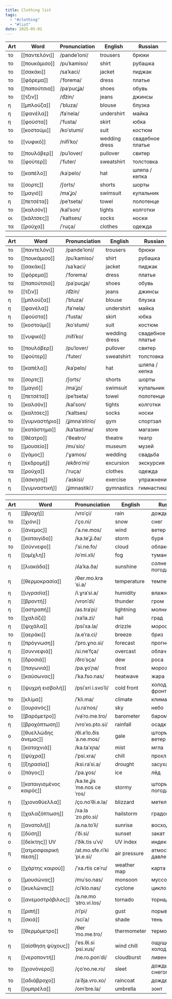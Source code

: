 ```yaml
---
title: Clothing list
tags:
  - "#clothing"
  - "#list"
date: 2025-05-01
---
```


| **Art** | **Word**      | **Pronunciation** | **English**   | **Russian**      |
| ------- | ------------- | ----------------- | ------------- | ---------------- |
| το      | [[παντελόνι]] | /pandeˈloni/      | trousers      | брюки            |
| το      | [[πουκάμισο]] | /puˈkamiso/       | shirt         | рубашка          |
| το      | [[σακάκι]]    | /saˈkaci/         | jacket        | пиджак           |
| το      | [[φόρεμα]]    | /ˈforema/         | dress         | платье           |
| τα      | [[παπούτσια]] | /paˈpucʝa/        | shoes         | обувь            |
| το      | [[τζιν]]      | /d͡zin/            | jeans         | джинсы           |
| η       | [[μπλούζα]]   | /ˈbluza/          | blouse        | блузка           |
| η       | [[φανέλα]]    | /faˈnela/         | undershirt    | майка            |
| η       | [[φούστα]]    | /ˈfusta/          | skirt         | юбка             |
| το      | [[κοστούμι]]  | /koˈstumi/        | suit          | костюм           |
| το      | [[νυφικό]]    | /nifiˈko/         | wedding dress | свадебное платье |
| το      | [[πουλόβερ]]  | /puˈlover/        | pullover      | свитер           |
| το      | [[φούτερ]]    | /ˈfuter/          | sweatshirt    | толстовка        |
| το      | [[καπέλο]]    | /kaˈpelo/         | hat           | шляпа / кепка    |
| τα      | [[σορτς]]     | /ʃorts/           | shorts        | шорты            |
| το      | [[μαγιό]]     | /maˈʝo/           | swimsuit      | купальник        |
| η       | [[πετσέτα]]   | /peˈtseta/        | towel         | полотенце        |
| το      | [[καλσόν]]    | /kalˈson/         | tights        | колготки         |
| οι      | [[κάλτσες]]   | /ˈkaltses/        | socks         | носки            |
| τα      | [[ρούχα]]     | /ˈruça/           | clothes       | одежда           |

| **Art** | **Word**        | **Pronunciation** | **English**   | **Russian**      |
| ------- | --------------- | ----------------- | ------------- | ---------------- |
| το      | [[παντελόνι]]   | /pandeˈloni/      | trousers      | брюки            |
| το      | [[πουκάμισο]]   | /puˈkamiso/       | shirt         | рубашка          |
| το      | [[σακάκι]]      | /saˈkaci/         | jacket        | пиджак           |
| το      | [[φόρεμα]]      | /ˈforema/         | dress         | платье           |
| τα      | [[παπούτσια]]   | /paˈpucʝa/        | shoes         | обувь            |
| το      | [[τζιν]]        | /d͡zin/            | jeans         | джинсы           |
| η       | [[μπλούζα]]     | /ˈbluza/          | blouse        | блузка           |
| η       | [[φανέλα]]      | /faˈnela/         | undershirt    | майка            |
| η       | [[φούστα]]      | /ˈfusta/          | skirt         | юбка             |
| το      | [[κοστούμι]]    | /koˈstumi/        | suit          | костюм           |
| το      | [[νυφικό]]      | /nifiˈko/         | wedding dress | свадебное платье |
| το      | [[πουλόβερ]]    | /puˈlover/        | pullover      | свитер           |
| το      | [[φούτερ]]      | /ˈfuter/          | sweatshirt    | толстовка        |
| το      | [[καπέλο]]      | /kaˈpelo/         | hat           | шляпа / кепка    |
| τα      | [[σορτς]]       | /ʃorts/           | shorts        | шорты            |
| το      | [[μαγιό]]       | /maˈʝo/           | swimsuit      | купальник        |
| η       | [[πετσέτα]]     | /peˈtseta/        | towel         | полотенце        |
| το      | [[καλσόν]]      | /kalˈson/         | tights        | колготки         |
| οι      | [[καλτσες]]     | /ˈkaltses/        | socks         | носки            |
| το      | [[γυμναστήριο]] | /ʝimnaˈstirio/    | gym           | спортзал         |
| το      | [[κατάστημα]]   | /kaˈtastima/      | store         | магазин          |
| το      | [[θέατρο]]      | /ˈθeatro/         | theatre       | театр            |
| το      | [[μουσείο]]     | /muˈsio/          | museum        | музей            |
| ο       | [[γάμος]]       | /ˈɣamos/          | wedding       | свадьба          |
| η       | [[εκδρομή]]     | /ekðroˈmi/        | excursion     | экскурсия        |
| τα      | [[ρούχα]]       | /ˈruça/           | clothes       | одежда           |
| η       | [[άσκηση]]      | /ˈaskisi/         | exercise      | упражнение       |
| η       | [[γυμναστική]]  | /ʝimnastikiˈ/     | gymnastics    | гимнастика       |
|         |                 |                   |               |                  |

| **Art** | **Word**                 | **Pronunciation**          | **English**  | **Russian**          |
| ------- | ------------------------ | -------------------------- | ------------ | -------------------- |
| η       | [[βροχή]]                | /vroˈçi/                   | rain         | дождь                |
| το      | [[χιόνι]]                | /ˈço.ni/                   | snow         | снег                 |
| ο       | [[άνεμος]]               | /ˈa.ne.mos/                | wind         | ветер                |
| η       | [[καταιγίδα]]            | /ka.teˈʝi.ða/              | storm        | буря                 |
| το      | [[σύννεφο]]              | /ˈsi.ne.fo/                | cloud        | облако               |
| η       | [[ομίχλη]]               | /oˈmi.xli/                 | fog          | туман                |
| η       | [[λιακάδα]]              | /ʎaˈka.ða/                 | sunshine     | солнечная погода     |
| η       | [[θερμοκρασία]]          | /θer.mo.kraˈsi.a/          | temperature  | температура          |
| η       | [[υγρασία]]              | /i.ɣraˈsi.a/               | humidity     | влажность            |
| η       | [[βροντή]]               | /vronˈdi/                  | thunder      | гром                 |
| η       | [[αστραπή]]              | /as.traˈpi/                | lightning    | молния               |
| το      | [[χαλάζι]]               | /xaˈla.zi/                 | hail         | град                 |
| η       | [[ψιχάλα]]               | /psiˈxa.la/                | drizzle      | морось               |
| το      | [[αεράκι]]               | /a.eˈra.ci/                | breeze       | бриз                 |
| η       | [[πρόγνωση]]             | /ˈpro.ɣno.si/              | forecast     | прогноз              |
| η       | [[συννεφιά]]             | /si.neˈfça/                | overcast     | облачность           |
| η       | [[δροσιά]]               | /ðroˈsça/                  | dew          | роса                 |
| η       | [[παγωνιά]]              | /pa.ɣoˈɲa/                 | frost        | мороз                |
| ο       | [[καύσωνας]]             | /ˈka.fso.nas/              | heatwave     | жара                 |
| η       | [[ψυχρή εισβολή]]        | /psiˈxri i.svoˈli/         | cold front   | холодный фронт       |
| το      | [[κλίμα]]                | /ˈkli.ma/                  | climate      | климат               |
| ο       | [[ουρανός]]              | /u.raˈnos/                 | sky          | небо                 |
| το      | [[βαρόμετρο]]            | /vaˈro.me.tro/             | barometer    | барометр             |
| η       | [[βροχόπτωση]]           | /vroˈxo.pto.si/            | rainfall     | осадки               |
| ο       | [[θυελλώδης άνεμος]]     | /θi.eˈlo.ðis ˈa.ne.mos/    | gale         | штормовой ветер      |
| η       | [[καταχνιά]]             | /ka.taˈxɲa/                | mist         | мгла                 |
| η       | [[ψύχρα]]                | /ˈpsi.xra/                 | chill        | прохлада             |
| η       | [[ξηρασία]]              | /ksi.raˈsi.a/              | drought      | засуха               |
| ο       | [[πάγος]]                | /ˈpa.ɣos/                  | ice          | лёд                  |
| ο       | [[καταιγισμένος καιρός]] | /ka.te.ʝisˈme.nos ceˈros/  | stormy       | штормовая погода     |
| η       | [[χιονοθύελλα]]          | /ço.noˈθi.e.la/            | blizzard     | метель               |
| η       | [[χαλαζόπτωση]]          | /xa.laˈzo.pto.si/          | hailstorm    | градопад             |
| η       | [[ανατολή]]              | /a.na.toˈli/               | sunrise      | восход               |
| η       | [[δύση]]                 | /ˈði.si/                   | sunset       | закат                |
| ο       | [[δείκτης]] UV           | /ˈðik.tis uˈvi/            | UV index     | индекс УФ            |
| η       | [[ατμοσφαιρική πίεση]]   | /at.mo.sfe.riˈki ˈpi.e.si/ | air pressure | атмосферное давление |
| ο       | [[χάρτης καιρού]]        | /ˈxa.rtis ceˈru/           | weather map  | карта погоды         |
| ο       | [[μουσώνας]]             | /muˈso.nas/                | monsoon      | муссон               |
| ο       | [[κυκλώνας]]             | /ciˈklo.nas/               | cyclone      | циклон               |
| ο       | [[ανεμοστρόβιλος]]       | /a.ne.moˈstro.vi.los/      | tornado      | торнадо              |
| η       | [[ριπή]]                 | /riˈpi/                    | gust         | порыв                |
| η       | [[σκιά]]                 | /sciˈa/                    | shade        | тень                 |
| το      | [[θερμόμετρο]]           | /θerˈmo.me.tro/            | thermometer  | термометр            |
| η       | [[αίσθηση ψύχους]]       | /ˈes.θi.si ˈpsi.xus/       | wind chill   | ощущение холода      |
| η       | [[νεροποντή]]            | /ne.ro.ponˈdi/             | cloudburst   | ливень               |
| το      | [[χιονόνερο]]            | /çoˈno.ne.ro/              | sleet        | дождь со снегом      |
| το      | [[αδιάβροχο]]            | /aˈðja.vro.xo/             | raincoat     | дождевик             |
| η       | [[ομπρέλα]]              | /omˈbre.la/                | umbrella     | зонт                 |
